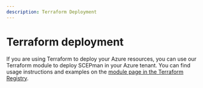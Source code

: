 ```yaml
---
description: Terraform Deployment
---
```


# Terraform deployment

If you are using Terraform to deploy your Azure resources, you can use our Terraform module to deploy SCEPman in your Azure tenant. You can find usage instructions and examples on the [module page in the Terraform Registry](https://registry.terraform.io/modules/scepman/scepman/azurerm/latest).
